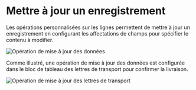 # Mettre à jour un enregistrement

Les opérations personnalisées sur les lignes permettent de mettre à jour un enregistrement en configurant les affectations de champs pour spécifier le contenu à modifier.

![Opération de mise à jour des données](https://static-docs.nocobase.com/03af47524a4b41742cdeb298b02500eb.png)

Comme illustré, une opération de mise à jour des données est configurée dans le bloc de tableau des lettres de transport pour confirmer la livraison.

![Opération de mise à jour des lettres de transport](https://static-docs.nocobase.com/3057b0c6cd176342a15a3892488019fa.gif)
